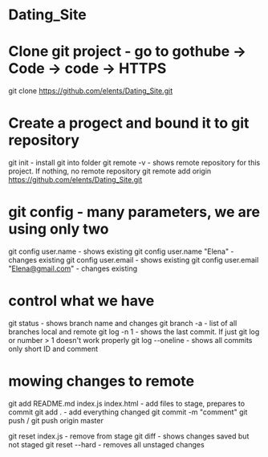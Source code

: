 # Dating_Site

# Clone git project - go to gothube -> Code -> code -> HTTPS
git clone https://github.com/elents/Dating_Site.git
# Create a progect and bound it to git repository
git init - install git into folder
git remote -v - shows remote repository for this project. If nothing, no remote repository
git remote add origin https://github.com/elents/Dating_Site.git

# git config - many parameters, we are using only two
git config user.name - shows existing
git config user.name "Elena" - changes existing
git config user.email - shows existing
git config user.email "Elena@gmail.com" - changes existing

# control what we have
git status  - shows branch name and changes
git branch -a  - list of all branches local and remote
git log -n 1 - shows the last commit. If just git log or number > 1 doesn't work properly
git log --oneline - shows all commits only short ID and comment

# mowing changes to remote
git add README.md index.js index.html - add files to stage, prepares to commit
git add . - add everything changed
git commit -m "comment"
git push / git push origin master

git reset index.js - remove from stage
git diff - shows changes saved but not staged
git reset --hard - removes all unstaged changes
